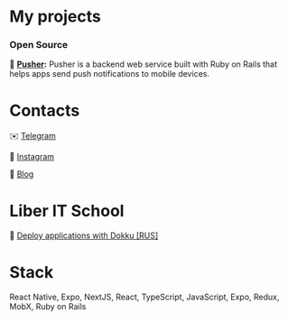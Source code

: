 # My projects

### Open Source

🔔 **[Pusher](https://github.com/vitalyliber/Pusher):** Pusher is a backend web service built with Ruby on Rails that helps apps send push notifications to mobile devices.

# Contacts

✉️ [Telegram](https://t.me/vitalyliber)

🤳 [Instagram](https://www.instagram.com/vitalyliber)

📕 [Blog](https://t.me/s/useruby)

# Liber IT School

🐳 [Deploy applications with Dokku [RUS]]([https://vitalyliber.com/courses/deploj-prilozhenij-s-dokku](https://github.com/vitalyliber/vitalyliber/wiki/%D0%94%D0%B5%D0%BF%D0%BB%D0%BE%D0%B9_%D0%BF%D1%80%D0%B8%D0%BB%D0%BE%D0%B6%D0%B5%D0%BD%D0%B8%D0%B9_%D1%81_Dokku))

# Stack

React Native, Expo, NextJS, React, TypeScript, JavaScript, Expo, Redux, MobX, Ruby on Rails
